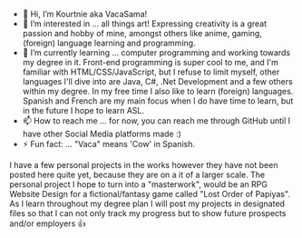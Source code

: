 - 👋 Hi, I’m Kourtnie aka VacaSama!
- 👀 I’m interested in ... all things art! Expressing creativity is a great passion and hobby of mine, amongst others like anime, gaming, (foreign) language learning and programming.
- 🌱 I’m currently learning ... computer programming and working towards my degree in it. Front-end programming is super cool to me, and I'm familiar with HTML/CSS/JavaScript, but I refuse to limit myself, other languages I'll dive into are Java, C#, .Net Development and a few others within my degree. 
          In my free time I also like to learn (foreign) languages. Spanish and French are my main focus when I do have time to learn, but in the future I hope to learn ASL.
- 📫 How to reach me ... for now, you can reach me through GitHub until I have other Social Media platforms made :)
- ⚡ Fun fact: ... "Vaca" means 'Cow' in Spanish.

I have a few personal projects in the works however they have not been posted here quite yet, because they are on a it of a larger scale. The personal project I hope to turn into a "masterwork", would be an RPG Website Design for a fictional/fantasy game called "Lost Order of Papiyas". 
As I learn throughout my degree plan I will post my projects in designated files so that I can not only track my progress but to show future prospects and/or employers 👍


<!---
VacaSama/VacaSama is a ✨ special ✨ repository because its `README.md` (this file) appears on your GitHub profile.
You can click the Preview link to take a look at your changes.
--->
